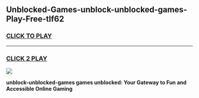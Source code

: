 
## Unblocked-Games-unblock-unblocked-games-Play-Free-tlf62
<h3>
<a href="https://premium76.site?title=unblock-unblocked-games&ref=15A">CLICK TO PLAY</a></h3>
<hr>

<h3>
<a href="https://premium76.site?title=unblock-unblocked-games&ref=15A">CLICK 2 PLAY</a>
  
</h3>

<a href="https://premium76.site?title=unblock-unblocked-games&ref=15A"><img src="https://clearcache.store/games.png"></a>


**unblock-unblocked-games games unblocked: Your Gateway to Fun and Accessible Online Gaming**

